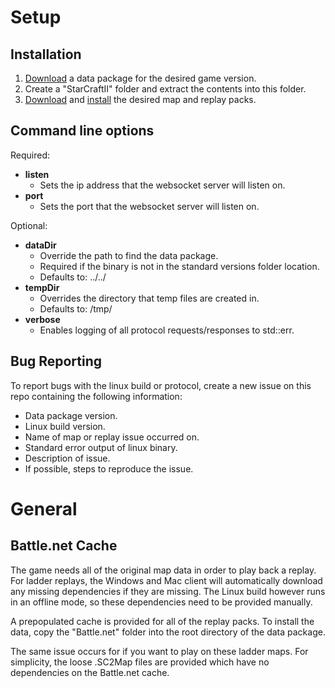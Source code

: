 # Setup

## Installation
1. [Download](../README.md#linux-packages) a data package for the desired game version.
2. Create a "StarCraftII" folder and extract the contents into this folder.
3. [Download](../README.md#downloads) and [install](../README.md#installing-map-and-replay-packs) the desired map and replay packs.

## Command line options

Required:
* **listen**
    * Sets the ip address that the websocket server will listen on.
* **port**
    * Sets the port that the websocket server will listen on.

Optional:
* **dataDir**
    * Override the path to find the data package.
    * Required if the binary is not in the standard versions folder location. 
    * Defaults to: ../../
* **tempDir**
    * Overrides the directory that temp files are created in.
    * Defaults to: /tmp/
* **verbose**
    * Enables logging of all protocol requests/responses to std::err.

## Bug Reporting

To report bugs with the linux build or protocol, create a new issue on this repo containing the following information:

* Data package version.
* Linux build version.
* Name of map or replay issue occurred on.
* Standard error output of linux binary.
* Description of issue.
* If possible, steps to reproduce the issue.

# General

## Battle.net Cache

The game needs all of the original map data in order to play back a replay.
For ladder replays, the Windows and Mac client will automatically download any missing dependencies if they are missing.
The Linux build however runs in an offline mode, so these dependencies need to be provided manually.

A prepopulated cache is provided for all of the replay packs.
To install the data, copy the "Battle.net" folder into the root directory of the data package.

The same issue occurs for if you want to play on these ladder maps.
For simplicity, the loose .SC2Map files are provided which have no dependencies on the Battle.net cache.

